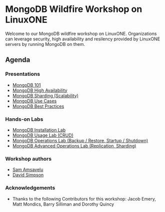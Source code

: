 # MongoDB Wildfire Workshop on LinuxONE

Welcome to our MongoDB wildfire workshop on LinuxONE. Organizations can leverage security, high availability and resilency provided by LinuxONE servers by running MongoDB on them. 

## Agenda




### Presentations

* [MongoDB 101](assets/a.txt)
* [MongoDB High Availability](assets/a.txt)
* [MongoDB Sharding (Scalability)](assets/a.txt)
* [MongoDB Use Cases](assets/a.txt)
* [MongoDB Best Practices](assets/a.txt)


### Hands-on Labs

* [MongoDB Installation Lab](assets/a.txt)
* [MongoDB Usage Lab (CRUD)](assets/a.txt)
* [MongoDB Operations Lab (Backup / Restore, Startup / Shutdown)](assets/a.txt)
* [MongoDB Advanced Operations Lab (Replication, Sharding)](assets/a.txt)



### Workshop authors
* [Sam Amsavelu](mailto:samvelu@us.ibm.com)
* [David Simpson](mailto:simpson.dave@ibm.com)

### Acknowledgements
* Thanks to the following Contributors for this workshop: Jacob Emery, Matt Mondics, Barry Silliman and Dorothy Quincy



